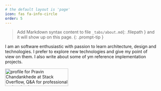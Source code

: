 ```yaml
---
# the default layout is 'page'
icon: fas fa-info-circle
order: 5
---
```


> Add Markdown syntax content to file `_tabs/about.md`{: .filepath } and it will show up on this page.
{: .prompt-tip }


I am an software enthusiastic with passion to learn architecture, design and technologies. I prefer to explore new technologies and give my point of view on them.
I also write about some of ym reference implementation projects.

<a href="https://stackoverflow.com/users/6786088/pravin-chandankhede"><img src="https://stackoverflow.com/users/flair/6786088.png" width="208" height="58" alt="profile for Pravin Chandankhede at Stack Overflow, Q&amp;A for professional and enthusiast programmers" title="profile for Pravin Chandankhede at Stack Overflow, Q&amp;A for professional and enthusiast programmers"></a>
